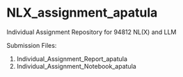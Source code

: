 # NLX_assignment_apatula
Individual Assignment Repository for 94812 NL(X) and LLM

Submission Files:
1. Individual_Assignment_Report_apatula
2. Individual_Assignment_Notebook_apatula
